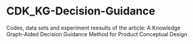 # CDK_KG-Decision-Guidance
Codes, data sets and experiment reesults of the article: A Knowledge Graph-Aided Decision Guidance Method for Product Conceptual Design
